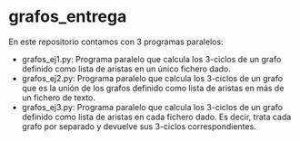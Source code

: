 # grafos_entrega

En este repositorio contamos con 3 programas paralelos:

  - grafos_ej1.py: Programa paralelo que calcula los 3-ciclos de un grafo definido como lista de aristas 
en un único fichero dado.
  - grafos_ej2.py: Programa paralelo que calcula los 3-ciclos de un grafo que es la unión de los grafos 
definido como lista de aristas en más de un fichero de texto.
  - grafos_ej3.py: Programa paralelo que calcula los 3-ciclos de un grafo definido como lista de aristas 
en cada fichero dado. Es decir, trata cada grafo por separado y devuelve 
sus 3-ciclos correspondientes.
